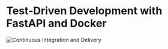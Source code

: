 # Test-Driven Development with FastAPI and Docker

![Continuous Integration and Delivery](https://github.com/castares/fastapi-tdd-docker/workflows/Continuous%20Integration%20and%20Delivery/badge.svg?branch=main)

